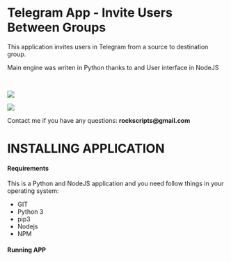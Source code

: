 <h1>Telegram App - Invite Users Between Groups</h1>
<p>
This application invites users in Telegram from a source to destination group.
<p>
Main engine was writen in Python thanks to  and User interface in NodeJS
</p>

<br>
<p>
<img src='screenshots/images/1.png'>
</p>
<p>
<img src='screenshots/images/2.png'>
</p>
Contact me if you have any questions: <b>rockscripts@gmail.com</b>
</p>
<h1>INSTALLING APPLICATION</h1>
<h4>Requirements</h4>
<p>
This is a Python and NodeJS application and you need follow things in your operating system:
<ul>
<li>GIT</li>
<li>Python 3</li>
<li>pip3</li>
<li>Nodejs</li>
<li>NPM</li>
</ul>
</p>
<h4>Running APP</h4>